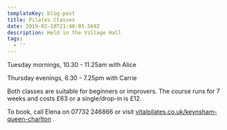 ```yaml
---
templateKey: blog-post
title: Pilates Classes
date: 2019-02-10T21:40:03.569Z
description: Held in the Village Hall
tags:
  - ''
---
```

Tuesday mornings, 10.30 - 11.25am with Alice

Thursday evenings, 6.30 - 7.25pm with Carrie

Both classes are suitable for beginners or improvers. The course runs for 7 weeks and costs £63 or a single/drop-in is £12.

To book, call Elena on 07732 246866 or visit [vitalpilates.co.uk/keynsham-queen-charlton](http://vitalpilates.co.uk/keynsham-queen-charlton/) .
